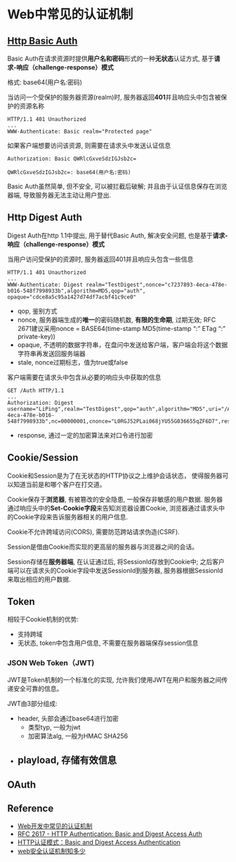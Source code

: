 # Web中常见的认证机制

## [Http Basic Auth](https://zh.wikipedia.org/wiki/HTTP%E5%9F%BA%E6%9C%AC%E8%AE%A4%E8%AF%81)

Basic Auth在请求资源时提供**用户名和密码**形式的一种**无状态**认证方式, 
基于**请求-响应（challenge-response）模式**

格式: base64(用户名:密码)

当访问一个受保护的服务器资源(realm)时, 服务器返回**401**并且响应头中包含被保护的资源名称

```
HTTP/1.1 401 Unauthorized
...
WWW-Authenticate: Basic realm="Protected page"
```

如果客户端想要访问该资源, 则需要在请求头中发送认证信息

```
Authorization: Basic QWRlcGxveSdzIGJsb2c=

QWRlcGxveSdzIGJsb2c=: base64(用户名:密码)
```

Basic Auth虽然简单, 但不安全, 可以被拦截后破解; 
并且由于认证信息保存在浏览器端, 导致服务器无法主动让用户登出.

## Http Digest Auth

Digest Auth在http 1.1中提出, 用于替代Basic Auth, 解决安全问题, 
也是基于**请求-响应（challenge-response）模式**

当用户访问受保护的资源时, 服务器返回401并且响应头包含一些信息

```
HTTP/1.1 401 Unauthorized
...
WWW-Authenticate: Digest realm="TestDigest",nonce="c7237893-4eca-478e-b016-548f7998933b",algorithm=MD5,qop="auth", opaque="cdce8a5c95a1427d74df7acbf41c9ce0"
```

- qop, 鉴别方式
- nonce, 服务器端生成的**唯一**的密码随机数, **有限的生命期**, 过期无效; 
RFC 2671建议采用nonce = BASE64(time-stamp MD5(time-stamp “:” ETag “:” private-key))
- opaque, 不透明的数据字符串，在盘问中发送给客户端，客户端会将这个数据字符串再发送回服务端器
- stale, nonce过期标志，值为true或false

客户端需要在请求头中包含从必要的响应头中获取的信息

```
GET /Auth HTTP/1.1
...
Authorization: Digest username="LiPing",realm="TestDigest",qop="auth",algorithm="MD5",uri="/Auth",nonce="c7237893-4eca-478e-b016-548f7998933b",nc=00000001,cnonce="L0RGJ52PLai068jYU55G036655qZF6D7",response="9471d8765dc5c88a78829b2e2e6eb7dd"
```

- response, 通过一定的加密算法来对口令进行加密

## Cookie/Session

Cookie和Session是为了在无状态的HTTP协议之上维护会话状态，
使得服务器可以知道当前是和哪个客户在打交道。

Cookie保存于**浏览器**, 有被篡改的安全隐患, 一般保存非敏感的用户数据.
服务器通过响应头中的**Set-Cookie字段**来告知浏览器设置Cookie, 
浏览器通过请求头中的Cookie字段来告诉服务器相关的用户信息.

Cookie不允许跨域访问(CORS), 需要防范跨站请求伪造(CSRF).

Session是借由Cookie而实现的更高层的服务器与浏览器之间的会话。

Session存储在**服务器端**, 在认证通过后, 将SessionId存放到Cookie中;
之后客户端可以在请求头的Cookie字段中发送SessionId到服务器, 
服务器根据SessionId来取出相应的用户数据.

## Token

相较于Cookie机制的优势:

- 支持跨域
- 无状态, token中包含用户信息, 不需要在服务器端保存session信息

### JSON Web Token（JWT)

JWT是Token机制的一个标准化的实现, 允许我们使用JWT在用户和服务器之间传递安全可靠的信息。

JWT由3部分组成:

- header, 头部会通过base64进行加密
    - 类型typ, 一般为jwt
    - 加密算法alg, 一般为HMAC SHA256
- playload, 存储有效信息
    - 

## OAuth




## Reference

- [Web开发中常见的认证机制](https://segmentfault.com/a/1190000008676243)
- [RFC 2617 - HTTP Authentication: Basic and Digest Access Auth](http://www.faqs.org/rfcs/rfc2617.html)
- [HTTP认证模式：Basic and Digest Access Authentication](https://www.cnblogs.com/XiongMaoMengNan/p/6671206.html)
- [web安全认证机制知多少](https://blog.csdn.net/wangyangzhizhou/article/details/51336038)
